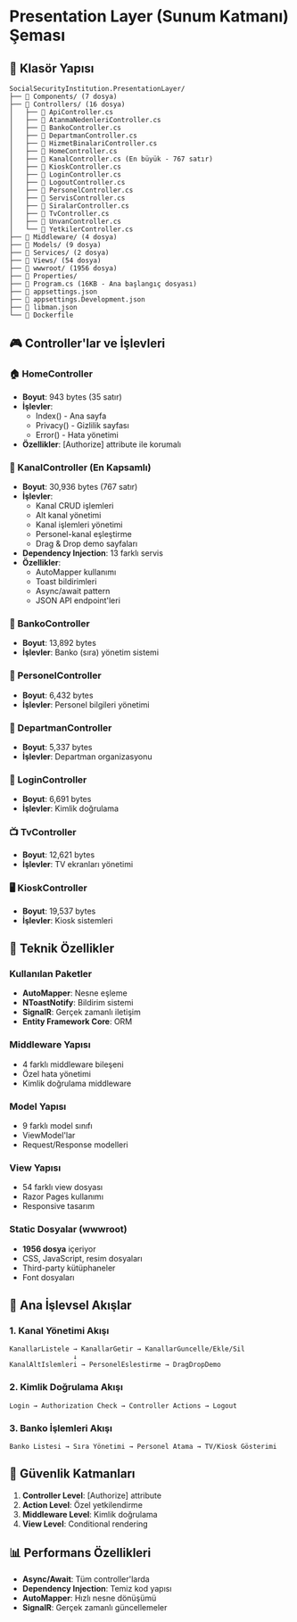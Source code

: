 # Presentation Layer (Sunum Katmanı) Şeması

## 📁 Klasör Yapısı

```
SocialSecurityInstitution.PresentationLayer/
├── 📁 Components/ (7 dosya)
├── 📁 Controllers/ (16 dosya)
│   ├── 📄 ApiController.cs
│   ├── 📄 AtanmaNedenleriController.cs
│   ├── 📄 BankoController.cs
│   ├── 📄 DepartmanController.cs
│   ├── 📄 HizmetBinalariController.cs
│   ├── 📄 HomeController.cs
│   ├── 📄 KanalController.cs (En büyük - 767 satır)
│   ├── 📄 KioskController.cs
│   ├── 📄 LoginController.cs
│   ├── 📄 LogoutController.cs
│   ├── 📄 PersonelController.cs
│   ├── 📄 ServisController.cs
│   ├── 📄 SiralarController.cs
│   ├── 📄 TvController.cs
│   ├── 📄 UnvanController.cs
│   └── 📄 YetkilerController.cs
├── 📁 Middleware/ (4 dosya)
├── 📁 Models/ (9 dosya)
├── 📁 Services/ (2 dosya)
├── 📁 Views/ (54 dosya)
├── 📁 wwwroot/ (1956 dosya)
├── 📁 Properties/
├── 📄 Program.cs (16KB - Ana başlangıç dosyası)
├── 📄 appsettings.json
├── 📄 appsettings.Development.json
├── 📄 libman.json
└── 📄 Dockerfile
```

## 🎮 Controller'lar ve İşlevleri

### 🏠 HomeController
- **Boyut**: 943 bytes (35 satır)
- **İşlevler**: 
  - Index() - Ana sayfa
  - Privacy() - Gizlilik sayfası
  - Error() - Hata yönetimi
- **Özellikler**: [Authorize] attribute ile korumalı

### 🔗 KanalController (En Kapsamlı)
- **Boyut**: 30,936 bytes (767 satır)
- **İşlevler**: 
  - Kanal CRUD işlemleri
  - Alt kanal yönetimi
  - Kanal işlemleri yönetimi
  - Personel-kanal eşleştirme
  - Drag & Drop demo sayfaları
- **Dependency Injection**: 13 farklı servis
- **Özellikler**: 
  - AutoMapper kullanımı
  - Toast bildirimleri
  - Async/await pattern
  - JSON API endpoint'leri

### 🏦 BankoController
- **Boyut**: 13,892 bytes
- **İşlevler**: Banko (sıra) yönetim sistemi

### 👥 PersonelController
- **Boyut**: 6,432 bytes
- **İşlevler**: Personel bilgileri yönetimi

### 🏢 DepartmanController
- **Boyut**: 5,337 bytes
- **İşlevler**: Departman organizasyonu

### 🔐 LoginController
- **Boyut**: 6,691 bytes
- **İşlevler**: Kimlik doğrulama

### 📺 TvController
- **Boyut**: 12,621 bytes
- **İşlevler**: TV ekranları yönetimi

### 🖥️ KioskController
- **Boyut**: 19,537 bytes
- **İşlevler**: Kiosk sistemleri

## 🔧 Teknik Özellikler

### Kullanılan Paketler
- **AutoMapper**: Nesne eşleme
- **NToastNotify**: Bildirim sistemi
- **SignalR**: Gerçek zamanlı iletişim
- **Entity Framework Core**: ORM

### Middleware Yapısı
- 4 farklı middleware bileşeni
- Özel hata yönetimi
- Kimlik doğrulama middleware

### Model Yapısı
- 9 farklı model sınıfı
- ViewModel'lar
- Request/Response modelleri

### View Yapısı
- 54 farklı view dosyası
- Razor Pages kullanımı
- Responsive tasarım

### Static Dosyalar (wwwroot)
- **1956 dosya** içeriyor
- CSS, JavaScript, resim dosyaları
- Third-party kütüphaneler
- Font dosyaları

## 🎯 Ana İşlevsel Akışlar

### 1. Kanal Yönetimi Akışı
```
KanallarListele → KanallarGetir → KanallarGuncelle/Ekle/Sil
                ↓
KanalAltIslemleri → PersonelEslestirme → DragDropDemo
```

### 2. Kimlik Doğrulama Akışı
```
Login → Authorization Check → Controller Actions → Logout
```

### 3. Banko İşlemleri Akışı
```
Banko Listesi → Sıra Yönetimi → Personel Atama → TV/Kiosk Gösterimi
```

## 🔐 Güvenlik Katmanları

1. **Controller Level**: [Authorize] attribute
2. **Action Level**: Özel yetkilendirme
3. **Middleware Level**: Kimlik doğrulama
4. **View Level**: Conditional rendering

## 📊 Performans Özellikleri

- **Async/Await**: Tüm controller'larda
- **Dependency Injection**: Temiz kod yapısı
- **AutoMapper**: Hızlı nesne dönüşümü
- **SignalR**: Gerçek zamanlı güncellemeler
